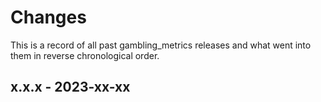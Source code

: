 # Changes

This is a record of all past gambling_metrics releases and what went into
them in reverse chronological order.


## x.x.x - 2023-xx-xx
